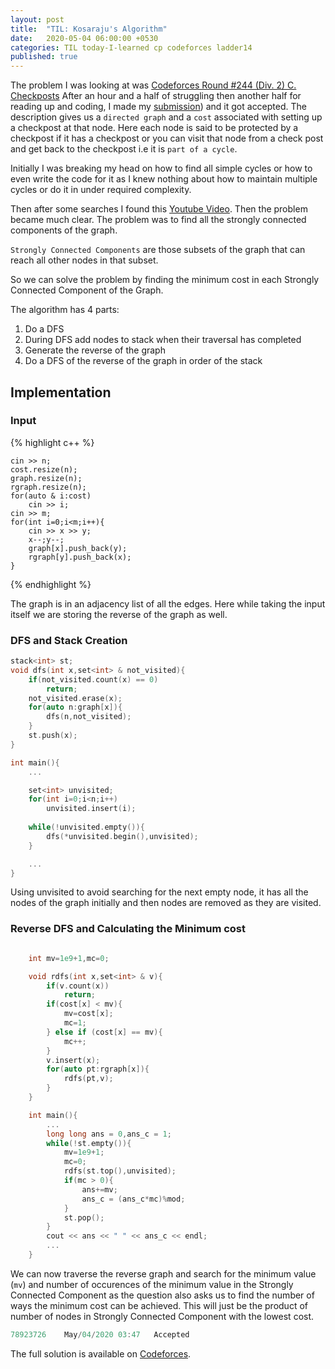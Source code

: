 ```yaml
---
layout: post
title:  "TIL: Kosaraju's Algorithm"
date:   2020-05-04 06:00:00 +0530
categories: TIL today-I-learned cp codeforces ladder14
published: true
---
```


The problem I was looking at was [Codeforces Round #244 (Div. 2) C. Checkposts](https://codeforces.com/problemset/problem/427/C)
After an hour and a half of struggling then another half for reading up and coding, I made my [submission](https://codeforces.com/contest/427/submission/78923726)) and it got accepted.
The description gives us a `directed graph` and a `cost` associated with setting up a checkpost at that node. Here each node is said to be protected by a checkpost if it has a checkpost or you can visit that node from a check post and get back to the checkpost i.e it is `part of a cycle`.

Initially I was breaking my head on how to find all simple cycles or how to even write the code for it as I knew nothing about how to maintain multiple cycles or do it in under required complexity.

Then after some searches I found this [Youtube Video](https://www.youtube.com/watch?v=RpgcYiky7uw). Then the problem became much clear. The problem was to find all the strongly connected components of the graph.

`Strongly Connected Components` are those subsets of the graph that can reach all other nodes in that subset.

So we can solve the problem by finding the minimum cost in each Strongly Connected Component of the Graph.

The algorithm has 4 parts:
1. Do a DFS
1. During DFS add nodes to stack when their traversal has completed
1. Generate the reverse of the graph
1. Do a DFS of the reverse of the graph in order of the stack


## Implementation

### Input

{% highlight c++ %}

	cin >> n;
	cost.resize(n);
	graph.resize(n);
	rgraph.resize(n);
	for(auto & i:cost)
		cin >> i;
	cin >> m;
	for(int i=0;i<m;i++){
		cin >> x >> y;
		x--;y--;
		graph[x].push_back(y);
		rgraph[y].push_back(x);
	}

{% endhighlight %}

The graph is in an adjacency list of all the edges. Here while taking the input itself we are storing the reverse of the graph as well. 

### DFS and Stack Creation

```cpp
stack<int> st;
void dfs(int x,set<int> & not_visited){
	if(not_visited.count(x) == 0)
		return;
	not_visited.erase(x);
	for(auto n:graph[x]){
		dfs(n,not_visited);
	}
	st.push(x);
}

int main(){
	...

	set<int> unvisited;
	for(int i=0;i<n;i++)
		unvisited.insert(i);
	
	while(!unvisited.empty()){
		dfs(*unvisited.begin(),unvisited);
	}

	...
}
```
Using unvisited to avoid searching for the next empty node, it has all the nodes of the graph initially and then nodes are removed as they are visited.

### Reverse DFS and Calculating the Minimum cost

```c++

	int mv=1e9+1,mc=0;

	void rdfs(int x,set<int> & v){
		if(v.count(x))
			return;
		if(cost[x] < mv){
			mv=cost[x];
			mc=1;
		} else if (cost[x] == mv){
			mc++;
		}
		v.insert(x);
		for(auto pt:rgraph[x]){
			rdfs(pt,v);
		}
	}

	int main(){
		...
		long long ans = 0,ans_c = 1;
		while(!st.empty()){
			mv=1e9+1;
			mc=0;
			rdfs(st.top(),unvisited);
			if(mc > 0){
				ans+=mv;
				ans_c = (ans_c*mc)%mod;
			}
			st.pop();
		}
		cout << ans << " " << ans_c << endl;
		...
	}
```

We can now traverse the reverse graph and search for the minimum value (`mv`)
and number of occurences of the minimum value in the Strongly Connected Component as the question also asks us to find the number of ways the minimum cost can be achieved. This will just be the product of number of nodes in Strongly Connected Component with the lowest cost.

```cpp
78923726	May/04/2020 03:47	Accepted
```

The full solution is available on [Codeforces](https://codeforces.com/contest/427/submission/78923726).
